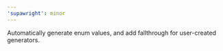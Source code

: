 ```yaml
---
'supawright': minor
---
```


Automatically generate enum values, and add fallthrough for user-created generators.
